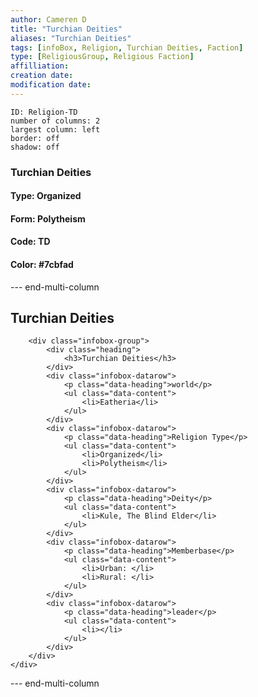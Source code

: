 ```yaml
---
author: Cameren D
title: "Turchian Deities"
aliases: "Turchian Deities"
tags: [infoBox, Religion, Turchian Deities, Faction]
type: [ReligiousGroup, Religious Faction]
affilliation: 
creation date:  
modification date: 
---
```



```start-multi-column  
ID: Religion-TD  
number of columns: 2  
largest column: left
border: off
shadow: off
```

### Turchian Deities

#### Type: Organized

#### Form: Polytheism

#### Code: TD

#### **Color:** #7cbfad

--- end-multi-column
<html>
    <div class="infobox">
        <div class="heading">
            <h2>Turchian Deities</h2>
        </div>

        <div class="infobox-group">
            <div class="heading">
                <h3>Turchian Deities</h3>
            </div>
            <div class="infobox-datarow">
                <p class="data-heading">world</p>
                <ul class="data-content">
                    <li>Eatheria</li>
                </ul>
            </div>
            <div class="infobox-datarow">
                <p class="data-heading">Religion Type</p>
                <ul class="data-content">
                    <li>Organized</li>
                    <li>Polytheism</li>
                </ul>
            </div>
            <div class="infobox-datarow">
                <p class="data-heading">Deity</p>
                <ul class="data-content">
                    <li>Kule, The Blind Elder</li>
                </ul>
            </div>
            <div class="infobox-datarow">
                <p class="data-heading">Memberbase</p>
                <ul class="data-content">
                    <li>Urban: </li>
                    <li>Rural: </li>
                </ul>
            </div>
            <div class="infobox-datarow">
                <p class="data-heading">leader</p>
                <ul class="data-content">
                    <li></li>
                </ul>
            </div>
        </div>
    </div>
</div>
</html>

--- end-multi-column